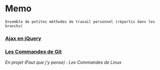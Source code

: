 # Memo
    Ensemble de petites méthodes de travail personnel (répartis dans les branchs)

### [Ajax en jQuery](https://github.com/YlrahcPlay/Memo/tree/Ajax)
### [Les Commandes de Git](https://github.com/YlrahcPlay/Memo/tree/Git)

*En projet (Faut que j'y pense) :
Les Commandes de Linux*
